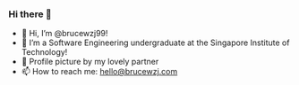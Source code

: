 ### Hi there 👋
- 👋 Hi, I’m @brucewzj99! 
- 👀 I’m a Software Engineering undergraduate at the Singapore Institute of Technology!
- 🎨 Profile picture by my lovely partner 
- 📫 How to reach me: hello@brucewzj.com

<!--
**brucewzj99/brucewzj99** is a ✨ _special_ ✨ repository because its `README.md` (this file) appears on your GitHub profile.

Here are some ideas to get you started:
- 👀 I’m interested in building a positive community!
- 🔭 I’m currently working on ...
- 🌱 I’m currently learning ...
- 👯 I’m looking to collaborate on ...
- 🤔 I’m looking for help with ...
- 💬 Ask me about ...
- 📫 How to reach me: ...
- 😄 Pronouns: ...
- ⚡ Fun fact: ...
-->
